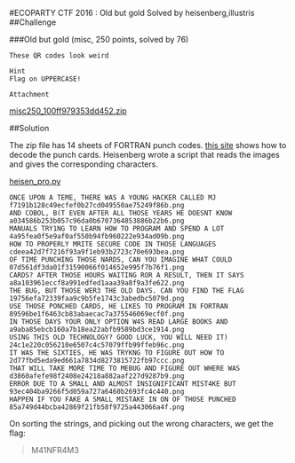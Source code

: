 #ECOPARTY CTF 2016 : Old but gold
Solved by heisenberg,illustris
##Challenge

###Old but gold
(misc, 250 points, solved by 76)
```
These QR codes look weird

Hint
Flag on UPPERCASE!

Attachment
```
[misc250_100ff979353dd452.zip](misc250_100ff979353dd452.zip)

##Solution

The zip file has 14 sheets of FORTRAN punch codes. [this site](https://userpages.umbc.edu/~jmartens/misc/card/index.html) shows how to decode the punch cards.
Heisenberg wrote a script that reads the images and gives the corresponding characters.

[heisen_pro.py](heisen_pro.py)

```
ONCE UPON A TEME, THERE WAS A YOUNG HACKER CALLED MJ                               f7191b128c49ecfef0b27cd049550ae75249f86b.png
AND COBOL, B(T EVEN AFTER ALL THOSE YEARS HE DOESNT KNOW                           a034586b253b057c96da0b6707364853886b22b6.png
MANUALS TRY1NG TO LEARN HOW TO PROGRAM AND SPEND A LOT                             4a95fea0f5e9af0af550b94fb960222e934ad09b.png
HOW TO PROPERLY MRITE SECURE CODE IN THOSE LANGUAGES                               cdeea42d7f7216f93a9f1eb93b2723c70e693bea.png
OF TIME PUNCHING THOSE NARDS, CAN YOU IMAGINE WHAT COULD                           07d561df3da01f31590066f014652e995f7b76f1.png
CARDS? AFTER THOSE HOURS WAITING ROR A RESULT, THEN IT SAYS                        a8a103961eccf8a991edfed1aaa39a8f9a3fe622.png
THE BUG, BUT THOSE WER3 THE OLD DAYS. CAN YOU FIND THE FLAG                        19756efa72339faa9c9b5fe1743c3abedbc5079d.png
USE THOSE PONCHED CARDS, HE LIKES TO PROGRAM IN FORTRAN                            89596be1f6463cb83abaecac7a375546069ecf0f.png
IN THOSE DAYS YOUR ONLY OPTION W4S READ LARGE BOOKS AND                            a9aba85ebcb160a7b18ea22abfb9589bd3ce1914.png
USING THIS OLD TECHNOLOGY? GOOD LUCK, YOU WILL NEED IT)                            24c1e220c056210e6507c4c57079ffb99ffeb96c.png
IT WAS THE SIXTIES, HE WAS TRYKNG TO FIGURE OUT HOW TO                             2d77fbd5eda9ed661a7834d8273815722fb97ccc.png
THAT WILL TAKE MORE TIME TO MEBUG AND FIGURE OUT WHERE WAS                         d3860afefe98f2408e24218a882aaf227d9287b9.png
ERROR DUE TO A SMALL AND ALMOST INSIGNIFICANT MIST4KE BUT                          93ec404ba9266f5d059a727a6460b2693fc4c440.png
HAPPEN IF YOU FAKE A SMALL MISTAKE IN ON OF THOSE PUNCHED                          85a749d44bcba42869f21fb58f9725a443066a4f.png
```

On sorting the strings, and picking out the wrong characters, we get the flag:
>M41NFR4M3